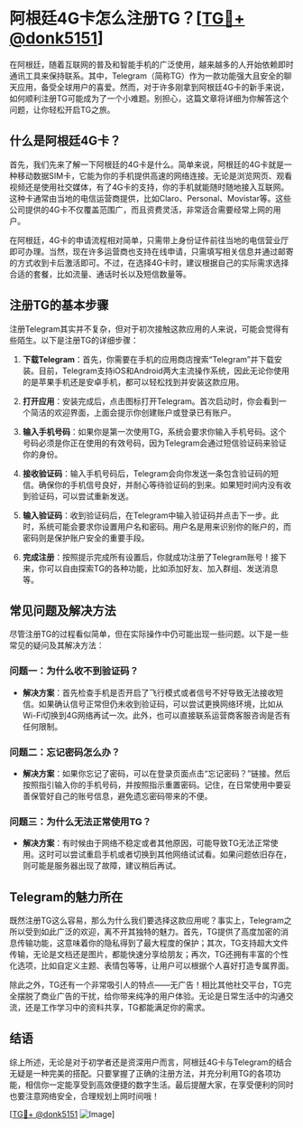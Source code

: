 # 阿根廷4G卡怎么注册TG？[[TG💪+ @donk5151](https://t.me/s/donk5151)]

在阿根廷，随着互联网的普及和智能手机的广泛使用，越来越多的人开始依赖即时通讯工具来保持联系。其中，Telegram（简称TG）作为一款功能强大且安全的聊天应用，备受全球用户的喜爱。然而，对于许多刚拿到阿根廷4G卡的新手来说，如何顺利注册TG可能成为了一个小难题。别担心，这篇文章将详细为你解答这个问题，让你轻松开启TG之旅。

## 什么是阿根廷4G卡？

首先，我们先来了解一下阿根廷的4G卡是什么。简单来说，阿根廷的4G卡就是一种移动数据SIM卡，它能为你的手机提供高速的网络连接。无论是浏览网页、观看视频还是使用社交媒体，有了4G卡的支持，你的手机就能随时随地接入互联网。这种卡通常由当地的电信运营商提供，比如Claro、Personal、Movistar等。这些公司提供的4G卡不仅覆盖范围广，而且资费灵活，非常适合需要经常上网的用户。

在阿根廷，4G卡的申请流程相对简单，只需带上身份证件前往当地的电信营业厅即可办理。当然，现在许多运营商也支持在线申请，只需填写相关信息并通过邮寄的方式收到卡后激活即可。不过，在选择4G卡时，建议根据自己的实际需求选择合适的套餐，比如流量、通话时长以及短信数量等。

## 注册TG的基本步骤

注册Telegram其实并不复杂，但对于初次接触这款应用的人来说，可能会觉得有些陌生。以下是注册TG的详细步骤：

1. **下载Telegram**：首先，你需要在手机的应用商店搜索“Telegram”并下载安装。目前，Telegram支持iOS和Android两大主流操作系统，因此无论你使用的是苹果手机还是安卓手机，都可以轻松找到并安装这款应用。

2. **打开应用**：安装完成后，点击图标打开Telegram。首次启动时，你会看到一个简洁的欢迎界面，上面会提示你创建账户或登录已有账户。

3. **输入手机号码**：如果你是第一次使用TG，系统会要求你输入手机号码。这个号码必须是你正在使用的有效号码，因为Telegram会通过短信验证码来验证你的身份。

4. **接收验证码**：输入手机号码后，Telegram会向你发送一条包含验证码的短信。确保你的手机信号良好，并耐心等待验证码的到来。如果短时间内没有收到验证码，可以尝试重新发送。

5. **输入验证码**：收到验证码后，在Telegram中输入验证码并点击下一步。此时，系统可能会要求你设置用户名和密码。用户名是用来识别你的账户的，而密码则是保护账户安全的重要手段。

6. **完成注册**：按照提示完成所有设置后，你就成功注册了Telegram账号！接下来，你可以自由探索TG的各种功能，比如添加好友、加入群组、发送消息等。

## 常见问题及解决方法

尽管注册TG的过程看似简单，但在实际操作中仍可能出现一些问题。以下是一些常见的疑问及其解决方法：

### 问题一：为什么收不到验证码？

- **解决方案**：首先检查手机是否开启了飞行模式或者信号不好导致无法接收短信。如果确认信号正常但仍未收到验证码，可以尝试更换网络环境，比如从Wi-Fi切换到4G网络再试一次。此外，也可以直接联系运营商客服咨询是否有任何限制。

### 问题二：忘记密码怎么办？

- **解决方案**：如果你忘记了密码，可以在登录页面点击“忘记密码？”链接。然后按照指引输入你的手机号码，并按照指示重置密码。记住，在日常使用中要妥善保管好自己的账号信息，避免遗忘密码带来的不便。

### 问题三：为什么无法正常使用TG？

- **解决方案**：有时候由于网络不稳定或者其他原因，可能导致TG无法正常使用。这时可以尝试重启手机或者切换到其他网络试试看。如果问题依旧存在，则可能是服务器出现了故障，建议稍后再试。

## Telegram的魅力所在

既然注册TG这么容易，那么为什么我们要选择这款应用呢？事实上，Telegram之所以受到如此广泛的欢迎，离不开其独特的魅力。首先，TG提供了高度加密的消息传输功能，这意味着你的隐私得到了最大程度的保护；其次，TG支持超大文件传输，无论是文档还是图片，都能快速分享给朋友；再次，TG还拥有丰富的个性化选项，比如自定义主题、表情包等等，让用户可以根据个人喜好打造专属界面。

除此之外，TG还有一个非常吸引人的特点——无广告！相比其他社交平台，TG完全摆脱了商业广告的干扰，给你带来纯净的用户体验。无论是日常生活中的沟通交流，还是工作学习中的资料共享，TG都能满足你的需求。

## 结语

综上所述，无论是对于初学者还是资深用户而言，阿根廷4G卡与Telegram的结合无疑是一种完美的搭配。只要掌握了正确的注册方法，并充分利用TG的各项功能，相信你一定能享受到高效便捷的数字生活。最后提醒大家，在享受便利的同时也要注意网络安全，合理规划上网时间哦！

[[TG💪+ @donk5151](https://t.me/s/donk5151) ![Image](https://i.postimg.cc/rwNCRYN7/Snipaste-2025-04-30-17-27-05.png)]